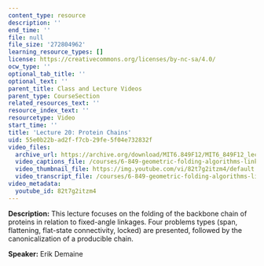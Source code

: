 ```yaml
---
content_type: resource
description: ''
end_time: ''
file: null
file_size: '272804962'
learning_resource_types: []
license: https://creativecommons.org/licenses/by-nc-sa/4.0/
ocw_type: ''
optional_tab_title: ''
optional_text: ''
parent_title: Class and Lecture Videos
parent_type: CourseSection
related_resources_text: ''
resource_index_text: ''
resourcetype: Video
start_time: ''
title: 'Lecture 20: Protein Chains'
uid: 55e0b22b-ad2f-f7cb-29fe-5f04e732832f
video_files:
  archive_url: https://archive.org/download/MIT6.849F12/MIT6_849F12_lec20_300k.mp4
  video_captions_file: /courses/6-849-geometric-folding-algorithms-linkages-origami-polyhedra-fall-2012/3cf79c0df447569b97a1c130206f6a5e_82t7g2itzm4.vtt
  video_thumbnail_file: https://img.youtube.com/vi/82t7g2itzm4/default.jpg
  video_transcript_file: /courses/6-849-geometric-folding-algorithms-linkages-origami-polyhedra-fall-2012/0941fb42a91bcdfd0af6deded3820105_82t7g2itzm4.pdf
video_metadata:
  youtube_id: 82t7g2itzm4
---
```


**Description:** This lecture focuses on the folding of the backbone chain of proteins in relation to fixed-angle linkages. Four problems types (span, flattening, flat-state connectivity, locked) are presented, followed by the canonicalization of a producible chain.

**Speaker:** Erik Demaine

